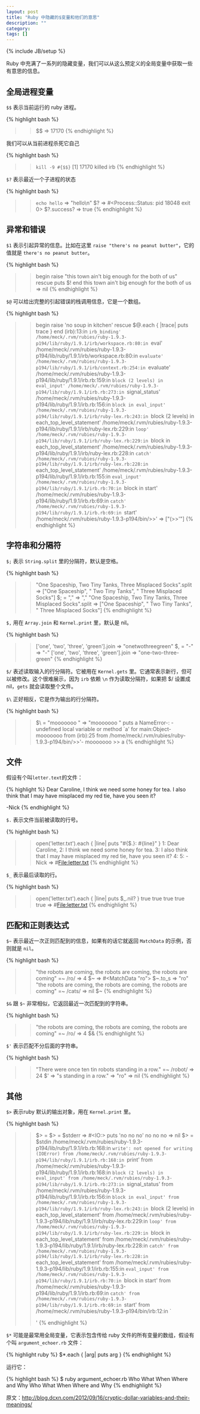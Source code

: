 ```yaml
---
layout: post
title: "Ruby 中隐藏的$变量和他们的意思"
description: ""
category:
tags: []
---
```

{% include JB/setup %}

Ruby 中充满了一系列的隐藏变量，我们可以从这么预定义的全局变量中获取一些有意思的信息。

## 全局进程变量

`$$` 表示当前运行的 ruby 进程。

{% highlight bash %}
>> $$
=> 17170
{% endhighlight %}

我们可以从当前进程杀死它自己

{% highlight bash %}
>> `kill -9 #{$$}`
[1]    17170 killed     irb
{% endhighlight %}

`$?` 表示最近一个子进程的状态

{% highlight bash %}
>> `echo hello`
=> "hello\n"
>> $?
=> #<Process::Status: pid 18048 exit 0>
>> $?.success?
=> true
{% endhighlight %}

## 异常和错误

`$1` 表示引起异常的信息。比如在这里 `raise "there's no peanut butter"`，它的值就是 `there's no peanut butter`。

{% highlight bash %}
>> begin raise "this town ain't big enough for the both of us" rescue puts $! end
this town ain't big enough for the both of us
=> nil
{% endhighlight %}

`$@` 可以给出完整的引起错误的栈调用信息，它是一个数组。

{% highlight bash %}
>> begin raise 'no soup in kitchen' rescue $@.each { |trace| puts trace } end
(irb):13:in `irb_binding'
/home/meck/.rvm/rubies/ruby-1.9.3-p194/lib/ruby/1.9.1/irb/workspace.rb:80:in `eval'
/home/meck/.rvm/rubies/ruby-1.9.3-p194/lib/ruby/1.9.1/irb/workspace.rb:80:in `evaluate'
/home/meck/.rvm/rubies/ruby-1.9.3-p194/lib/ruby/1.9.1/irb/context.rb:254:in `evaluate'
/home/meck/.rvm/rubies/ruby-1.9.3-p194/lib/ruby/1.9.1/irb.rb:159:in `block (2 levels) in eval_input'
/home/meck/.rvm/rubies/ruby-1.9.3-p194/lib/ruby/1.9.1/irb.rb:273:in `signal_status'
/home/meck/.rvm/rubies/ruby-1.9.3-p194/lib/ruby/1.9.1/irb.rb:156:in `block in eval_input'
/home/meck/.rvm/rubies/ruby-1.9.3-p194/lib/ruby/1.9.1/irb/ruby-lex.rb:243:in `block (2 levels) in each_top_level_statement'
/home/meck/.rvm/rubies/ruby-1.9.3-p194/lib/ruby/1.9.1/irb/ruby-lex.rb:229:in `loop'
/home/meck/.rvm/rubies/ruby-1.9.3-p194/lib/ruby/1.9.1/irb/ruby-lex.rb:229:in `block in each_top_level_statement'
/home/meck/.rvm/rubies/ruby-1.9.3-p194/lib/ruby/1.9.1/irb/ruby-lex.rb:228:in `catch'
/home/meck/.rvm/rubies/ruby-1.9.3-p194/lib/ruby/1.9.1/irb/ruby-lex.rb:228:in `each_top_level_statement'
/home/meck/.rvm/rubies/ruby-1.9.3-p194/lib/ruby/1.9.1/irb.rb:155:in `eval_input'
/home/meck/.rvm/rubies/ruby-1.9.3-p194/lib/ruby/1.9.1/irb.rb:70:in `block in start'
/home/meck/.rvm/rubies/ruby-1.9.3-p194/lib/ruby/1.9.1/irb.rb:69:in `catch'
/home/meck/.rvm/rubies/ruby-1.9.3-p194/lib/ruby/1.9.1/irb.rb:69:in `start'
/home/meck/.rvm/rubies/ruby-1.9.3-p194/bin/>>'
=> ["(>>'"]
{% endhighlight %}

## 字符串和分隔符

`$;` 表示 `String.split` 里的分隔符，默认是空格。

{% highlight bash %}
>> "One Spaceship, Two Tiny Tanks, Three Misplaced Socks".split
=> ["One Spaceship", " Two Tiny Tanks", " Three Misplaced Socks"]
>> $; = ","
=> ","
>> "One Spaceship, Two Tiny Tanks, Three Misplaced Socks".split
=> ["One Spaceship", " Two Tiny Tanks", " Three Misplaced Socks"]
{% endhighlight %}

`$,` 用在 `Array.join` 和 `Kernel.print` 里，默认是 nil。

{% highlight bash %}
>> ['one', 'two', 'three', 'green'].join
=> "onetwothreegreen"
>> $, = "-"
=> "-"
>> ['one', 'two', 'three', 'green'].join
=> "one-two-three-green"
{% endhighlight %}

`$/` 表述读取输入的行分隔符。它被用在 `Kernel.gets` 里。它通常表示新行，但可以被修改。这个很难展示，因为 `irb` 依赖 `\n` 作为读取分隔符，如果把 $/ 设置成 nil，`gets` 就会读取整个文件。

`$\` 正好相反，它是作为输出的行分隔符。

{% highlight bash %}
>> $\ = "mooooooo "
=> "mooooooo "
>> puts a
NameError-: -undefined local variable or method `a' for main:Object-
mooooooo        from (irb):25
        from /home/meck/.rvm/rubies/ruby-1.9.3-p194/bin/>>'-
mooooooo >> a
{% endhighlight %}

## 文件

假设有个叫`letter.text`的文件：

{% highlight %}
Dear Caroline,
I think we need some honey for tea.
I also think that I may have misplaced my red tie, have you seen it?

-Nick
{% endhighlight %}

`$.` 表示文件当前被读取的行号。

{% highlight bash %}
>> open('letter.txt').each { |line| puts "#{$.}: #{line}" }
1: Dear Caroline,
2: I think we need some honey for tea.
3: I also think that I may have misplaced my red tie, have you seen it?
4:
5: -Nick
=> #<File:letter.txt>
{% endhighlight %}

`$_` 表示最后读取的行。

{% highlight bash %}
>> open('letter.txt').each { |line| puts $_.nil? }
true
true
true
true
true
=> #<File:letter.txt>
{% endhighlight %}

## 匹配和正则表达式

`$~` 表示最近一次正则匹配到的信息，如果有的话它就返回 `MatchData` 的示例，否则就是 `nil`。

{% highlight bash %}
>> "the robots are coming, the robots are coming, the robots are coming" =~ /ro/
=> 4
>> $~
=> #<MatchData "ro">
>> $~.to_s
=> "ro"
>> "the robots are coming, the robots are coming, the robots are coming" =~ /cats/
=> nil
>> $~
{% endhighlight %}

`$&` 跟 `$~` 非常相似，它返回最近一次匹配到的字符串。

{% highlight bash %}
>> "the robots are coming, the robots are coming, the robots are coming" =~ /ro/
=> 4
>> $&
{% endhighlight %}

`$'` 表示匹配不分后面的字符串。

{% highlight bash %}
>> "There were once ten tin robots standing in a row." =~ /robot/
=> 24
>> $'
=> "s standing in a row."
=> "ro"
=> nil
{% endhighlight %}

## 其他

`$>` 表示ruby 默认的输出对象，用在 `Kernel.print` 里。

{% highlight bash %}
>> $> =  $> = $stderr
=> #<IO:<STDERR>>
>> puts 'no no no'
no no no
=> nil
>> $> = $stdin
/home/meck/.rvm/rubies/ruby-1.9.3-p194/lib/ruby/1.9.1/irb.rb:168:in `write': not opened for writing (IOError)
        from /home/meck/.rvm/rubies/ruby-1.9.3-p194/lib/ruby/1.9.1/irb.rb:168:in `print'
        from /home/meck/.rvm/rubies/ruby-1.9.3-p194/lib/ruby/1.9.1/irb.rb:168:in `block (2 levels) in eval_input'
        from /home/meck/.rvm/rubies/ruby-1.9.3-p194/lib/ruby/1.9.1/irb.rb:273:in `signal_status'
        from /home/meck/.rvm/rubies/ruby-1.9.3-p194/lib/ruby/1.9.1/irb.rb:156:in `block in eval_input'
        from /home/meck/.rvm/rubies/ruby-1.9.3-p194/lib/ruby/1.9.1/irb/ruby-lex.rb:243:in `block (2 levels) in each_top_level_statement'
        from /home/meck/.rvm/rubies/ruby-1.9.3-p194/lib/ruby/1.9.1/irb/ruby-lex.rb:229:in `loop'
        from /home/meck/.rvm/rubies/ruby-1.9.3-p194/lib/ruby/1.9.1/irb/ruby-lex.rb:229:in `block in each_top_level_statement'
        from /home/meck/.rvm/rubies/ruby-1.9.3-p194/lib/ruby/1.9.1/irb/ruby-lex.rb:228:in `catch'
        from /home/meck/.rvm/rubies/ruby-1.9.3-p194/lib/ruby/1.9.1/irb/ruby-lex.rb:228:in `each_top_level_statement'
        from /home/meck/.rvm/rubies/ruby-1.9.3-p194/lib/ruby/1.9.1/irb.rb:155:in `eval_input'
        from /home/meck/.rvm/rubies/ruby-1.9.3-p194/lib/ruby/1.9.1/irb.rb:70:in `block in start'
        from /home/meck/.rvm/rubies/ruby-1.9.3-p194/lib/ruby/1.9.1/irb.rb:69:in `catch'
        from /home/meck/.rvm/rubies/ruby-1.9.3-p194/lib/ruby/1.9.1/irb.rb:69:in `start'
        from /home/meck/.rvm/rubies/ruby-1.9.3-p194/bin/irb:12:in `<main>'
{% endhighlight %}

`$*` 可能是最常用全局变量，它表示包含传给 ruby 文件的所有变量的数组，假设有个叫 `argument_echoer.rb` 文件：

{% highlight ruby %}
$*.each { |arg| puts arg }
{% endhighlight %}

运行它：

{% highlight bash %}
$ ruby argument_echoer.rb Who What When Where and Why
Who
What
When
Where
and
Why
{% endhighlight %}

原文：http://blog.dcxn.com/2012/09/16/cryptic-dollar-variables-and-their-meanings/
